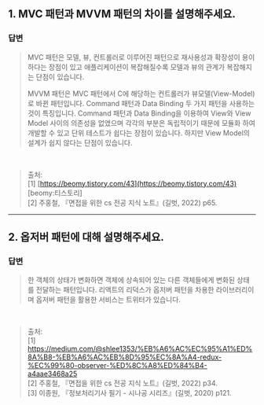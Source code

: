 ## 1. MVC 패턴과 MVVM 패턴의 차이를 설명해주세요.

### 답변

> MVC 패턴은 모델, 뷰, 컨트롤러로 이루어진 패턴으로 재사용성과 확장성이 용이하다는 장점이 있고 애플리케이션이 복잡해질수록 모델과 뷰의 관계가 복잡해지는 단점이 있습니다.
>
> MVVM 패턴은 MVC 패턴에서 C에 해당하는 컨트롤러가 뷰모델(View-Model)로 바뀐 패턴입니다. Command 패턴과 Data Binding 두 가지 패턴을 사용하는 것이 특징입니다.
Command 패턴과 Data Binding을 이용하여 View와 View Model 사이의 의존성을 없앴으며 각각의 부분은 독립적이기 때문에 모듈화 하여 개발할 수 있고 단위 테스트가 쉽다는 장점이 있습니다.  하지만 View Model의 설계가 쉽지 않다는 단점이 있습니다.

<br>

> 출처: <br> 
[1] [https://beomy.tistory.com/43](https://beomy.tistory.com/43) [beomy:티스토리]<br>
[2] 주홍철, 『면접을 위한 cs 전공 지식 노트』(길벗, 2022) p65. 

---

## 2. 옵저버 패턴에 대해 설명해주세요.

### 답변

> 한 객체의 상태가 변화하면 객체에 상속되어 있는 다른 객체들에게 변화된 상태를 전달하는 패턴입니다. 리액트의 리덕스가 옵저버 패턴을 차용한 라이브러리이며 옵저버 패턴을 활용한 서비스는 트위터가 있습니다.

<br>

> 출처: <br>
[1] https://medium.com/@shlee1353/%EB%A6%AC%EC%95%A1%ED%8A%B8-%EB%A6%AC%EB%8D%95%EC%8A%A4-redux-%EC%99%80-observer-%ED%8C%A8%ED%84%B4-a4aae3468a25 <br>
[2] 주홍철, 『면접을 위한 cs 전공 지식 노트』(길벗, 2022) p34. <br>
[3] 이종원, 『정보처리기사 필기 - 시나공 시리즈』(길벗, 2020) p121. <br>
